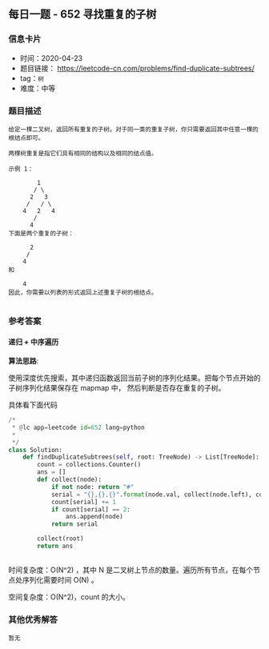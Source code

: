 ## 每日一题 - 652 寻找重复的子树

### 信息卡片

- 时间：2020-04-23
- 题目链接： https://leetcode-cn.com/problems/find-duplicate-subtrees/
- tag：`树`
- 难度：中等

### 题目描述

```
给定一棵二叉树，返回所有重复的子树。对于同一类的重复子树，你只需要返回其中任意一棵的根结点即可。

两棵树重复是指它们具有相同的结构以及相同的结点值。

示例 1：

        1
       / \
      2   3
     /   / \
    4   2   4
       /
      4
下面是两个重复的子树：

      2
     /
    4
和

    4
因此，你需要以列表的形式返回上述重复子树的根结点。
 

```



### 参考答案

#### 递归 + 中序遍历

**算法思路**:

 使用深度优先搜索，其中递归函数返回当前子树的序列化结果。把每个节点开始的子树序列化结果保存在 mapmap 中，
 然后判断是否存在重复的子树。
 
具体看下面代码

```python
/*
 * @lc app=leetcode id=652 lang=python
 *
 */
class Solution:
    def findDuplicateSubtrees(self, root: TreeNode) -> List[TreeNode]:
        count = collections.Counter()
        ans = []
        def collect(node):
            if not node: return "#"
            serial = "{},{},{}".format(node.val, collect(node.left), collect(node.right))
            count[serial] += 1
            if count[serial] == 2:
                ans.append(node)
            return serial

        collect(root)
        return ans
 
```
 
时间复杂度：O(N^2) ，其中 N  是二叉树上节点的数量。遍历所有节点，在每个节点处序列化需要时间 O(N) 。

空间复杂度：O(N^2)，count 的大小。
 

### 其他优秀解答

```
暂无
```


